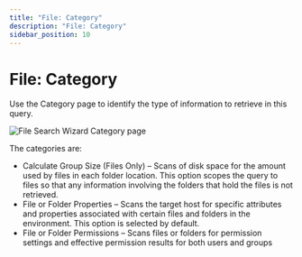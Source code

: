 ```yaml
---
title: "File: Category"
description: "File: Category"
sidebar_position: 10
---
```


# File: Category

Use the Category page to identify the type of information to retrieve in this query.

![File Search Wizard Category page](/img/product_docs/accessanalyzer/11.6/admin/datacollector/file/category.webp)

The categories are:

- Calculate Group Size (Files Only) – Scans of disk space for the amount used by files in each
  folder location. This option scopes the query to files so that any information involving the
  folders that hold the files is not retrieved.
- File or Folder Properties – Scans the target host for specific attributes and properties
  associated with certain files and folders in the environment. This option is selected by default.
- File or Folder Permissions – Scans files or folders for permission settings and effective
  permission results for both users and groups
